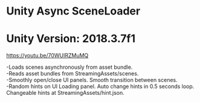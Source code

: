 # Unity Async SceneLoader
# Unity Version: 2018.3.7f1

https://youtu.be/70WUIRZMuMQ

-Loads scenes asynchronously from asset bundle.<br>
-Reads asset bundles from StreamingAssets/scenes.<br>
-Smoothly open/close UI panels. Smooth transition between scenes.<br>
-Random hints on UI Loading panel. Auto change hints in 0.5 seconds loop. Changeable hints at StreamingAssets/hint.json.<br>
<br>


